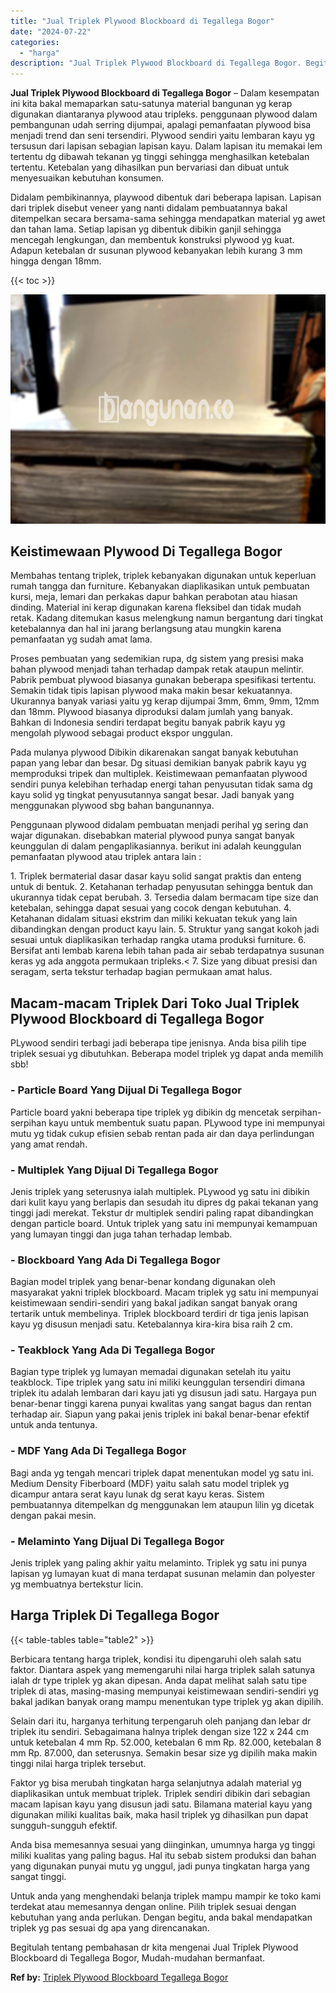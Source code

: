 ```yaml
---
title: "Jual Triplek Plywood Blockboard di Tegallega Bogor"
date: "2024-07-22"
categories: 
  - "harga"
description: "Jual Triplek Plywood Blockboard di Tegallega Bogor. Begitulah tentang pembahasan dr kita mengenai Jual Triplek Plywood Blockboard di Tegallega Bogor, Mudah-m..."
---
```


**Jual Triplek Plywood Blockboard di Tegallega Bogor** – Dalam kesempatan ini kita bakal memaparkan satu-satunya material bangunan yg kerap digunakan diantaranya plywood atau tripleks. penggunaan plywood dalam pembangunan udah serring dijumpai, apalagi pemanfaatan plywood bisa menjadi trend dan seni tersendiri. Plywood sendiri yaitu lembaran kayu yg tersusun dari lapisan sebagian lapisan kayu. Dalam lapisan itu memakai lem tertentu dg dibawah tekanan yg tinggi sehingga menghasilkan ketebalan tertentu. Ketebalan yang dihasilkan pun bervariasi dan dibuat untuk menyesuaikan kebutuhan konsumen.

Didalam pembikinannya, playwood dibentuk dari beberapa lapisan. Lapisan dari triplek disebut veneer yang nanti didalam pembuatannya bakal ditempelkan secara bersama-sama sehingga mendapatkan material yg awet dan tahan lama. Setiap lapisan yg dibentuk dibikin ganjil sehingga mencegah lengkungan, dan membentuk konstruksi plywood yg kuat. Adapun ketebalan dr susunan plywood kebanyakan lebih kurang 3 mm hingga dengan 18mm.

{{< toc >}}

![Jual Triplek Plywood Blockboard di Tegallega Bogor](/images/jual-triplek-murah-47.png)

## Keistimewaan Plywood Di Tegallega Bogor

Membahas tentang triplek, triplek kebanyakan digunakan untuk keperluan rumah tangga dan furniture. Kebanyakan diaplikasikan untuk pembuatan kursi, meja, lemari dan perkakas dapur bahkan perabotan atau hiasan dinding. Material ini kerap digunakan karena fleksibel dan tidak mudah retak. Kadang ditemukan kasus melengkung namun bergantung dari tingkat ketebalannya dan hal ini jarang berlangsung atau mungkin karena pemanfaatan yg sudah amat lama.

Proses pembuatan yang sedemikian rupa, dg sistem yang presisi maka bahan plywood menjadi tahan terhadap dampak retak ataupun melintir. Pabrik pembuat plywood biasanya gunakan beberapa spesifikasi tertentu. Semakin tidak tipis lapisan plywood maka makin besar kekuatannya. Ukurannya banyak variasi yaitu yg kerap dijumpai 3mm, 6mm, 9mm, 12mm dan 18mm. Plywood biasanya diproduksi dalam jumlah yang banyak. Bahkan di Indonesia sendiri terdapat begitu banyak pabrik kayu yg mengolah plywood sebagai product ekspor unggulan.

Pada mulanya plywood Dibikin dikarenakan sangat banyak kebutuhan papan yang lebar dan besar. Dg situasi demikian banyak pabrik kayu yg memproduksi tripek dan multiplek. Keistimewaan pemanfaatan plywood sendiri punya kelebihan terhadap energi tahan penyusutan tidak sama dg kayu solid yg tingkat penyusutannya sangat besar. Jadi banyak yang menggunakan plywood sbg bahan bangunannya.

Penggunaan plywood didalam pembuatan menjadi perihal yg sering dan wajar digunakan. disebabkan material plywood punya sangat banyak keunggulan di dalam pengaplikasiannya. berikut ini adalah keunggulan pemanfaatan plywood atau triplek antara lain :

1\. Triplek bermaterial dasar dasar kayu solid sangat praktis dan enteng untuk di bentuk. 2. Ketahanan terhadap penyusutan sehingga bentuk dan ukurannya tidak cepat berubah. 3. Tersedia dalam bermacam tipe size dan ketebalan, sehingga dapat sesuai yang cocok dengan kebutuhan. 4. Ketahanan didalam situasi ekstrim dan miliki kekuatan tekuk yang lain dibandingkan dengan product kayu lain. 5. Struktur yang sangat kokoh jadi sesuai untuk diaplikasikan terhadap rangka utama produksi furniture. 6. Bersifat anti lembab karena lebih tahan pada air sebab terdapatnya susunan keras yg ada anggota permukaan tripleks.< 7. Size yang dibuat presisi dan seragam, serta tekstur terhadap bagian permukaan amat halus.

## Macam-macam Triplek Dari Toko Jual Triplek Plywood Blockboard di Tegallega Bogor

PLywood sendiri terbagi jadi beberapa tipe jenisnya. Anda bisa pilih tipe triplek sesuai yg dibutuhkan. Beberapa model triplek yg dapat anda memilih sbb!

### \- Particle Board Yang Dijual Di Tegallega Bogor

Particle board yakni beberapa tipe triplek yg dibikin dg mencetak serpihan-serpihan kayu untuk membentuk suatu papan. PLywood type ini mempunyai mutu yg tidak cukup efisien sebab rentan pada air dan daya perlindungan yang amat rendah.

### \- Multiplek Yang Dijual Di Tegallega Bogor

Jenis triplek yang seterusnya ialah multiplek. PLywood yg satu ini dibikin dari kulit kayu yang berlapis dan sesudah itu dipres dg pakai tekanan yang tinggi jadi merekat. Tekstur dr multiplek sendiri paling rapat dibandingkan dengan particle board. Untuk triplek yang satu ini mempunyai kemampuan yang lumayan tinggi dan juga tahan terhadap lembab.

### \- Blockboard Yang Ada Di Tegallega Bogor

Bagian model triplek yang benar-benar kondang digunakan oleh masyarakat yakni triplek blockboard. Macam triplek yg satu ini mempunyai keistimewaan sendiri-sendiri yang bakal jadikan sangat banyak orang tertarik untuk membelinya. Triplek blockboard terdiri dr tiga jenis lapisan kayu yg disusun menjadi satu. Ketebalannya kira-kira bisa raih 2 cm.

### \- Teakblock Yang Ada Di Tegallega Bogor

Bagian type triplek yg lumayan memadai digunakan setelah itu yaitu teakblock. Tipe triplek yang satu ini miliki keunggulan tersendiri dimana triplek itu adalah lembaran dari kayu jati yg disusun jadi satu. Hargaya pun benar-benar tinggi karena punyai kwalitas yang sangat bagus dan rentan terhadap air. Siapun yang pakai jenis triplek ini bakal benar-benar efektif untuk anda tentunya.

### \- MDF Yang Ada Di Tegallega Bogor

Bagi anda yg tengah mencari triplek dapat menentukan model yg satu ini. Medium Density Fiberboard (MDF) yaitu salah satu model triplek yg dicampur antara serat kayu lunak dg serat kayu keras. Sistem pembuatannya ditempelkan dg menggunakan lem ataupun lilin yg dicetak dengan pakai mesin.

### \- Melaminto Yang Dijual Di Tegallega Bogor

Jenis triplek yang paling akhir yaitu melaminto. Triplek yg satu ini punya lapisan yg lumayan kuat di mana terdapat susunan melamin dan polyester yg membuatnya bertekstur licin.

## Harga Triplek Di Tegallega Bogor

{{< table-tables table="table2" >}}

Berbicara tentang harga triplek, kondisi itu dipengaruhi oleh salah satu faktor. Diantara aspek yang memengaruhi nilai harga triplek salah satunya ialah dr type triplek yg akan dipesan. Anda dapat melihat salah satu tipe triplek di atas, masing-masing mempunyai keistimewaan sendiri-sendiri yg bakal jadikan banyak orang mampu menentukan type triplek yg akan dipilih.

Selain dari itu, harganya terhitung terpengaruh oleh panjang dan lebar dr triplek itu sendiri. Sebagaimana halnya triplek dengan size 122 x 244 cm untuk ketebalan 4 mm Rp. 52.000, ketebalan 6 mm Rp. 82.000, ketebalan 8 mm Rp. 87.000, dan seterusnya. Semakin besar size yg dipilih maka makin tinggi nilai harga triplek tersebut.

Faktor yg bisa merubah tingkatan harga selanjutnya adalah material yg diaplikasikan untuk membuat triplek. Triplek sendiri dibikin dari sebagian macam lapisan kayu yang disusun jadi satu. Bilamana material kayu yang digunakan miliki kualitas baik, maka hasil triplek yg dihasilkan pun dapat sungguh-sungguh efektif.

Anda bisa memesannya sesuai yang diinginkan, umumnya harga yg tinggi miliki kualitas yang paling bagus. Hal itu sebab sistem produksi dan bahan yang digunakan punyai mutu yg unggul, jadi punya tingkatan harga yang sangat tinggi.

Untuk anda yang menghendaki belanja triplek mampu mampir ke toko kami terdekat atau memesannya dengan online. Pilih triplek sesuai dengan kebutuhan yang anda perlukan. Dengan begitu, anda bakal mendapatkan triplek yg pas sesuai dg apa yang direncanakan.

Begitulah tentang pembahasan dr kita mengenai Jual Triplek Plywood Blockboard di Tegallega Bogor, Mudah-mudahan bermanfaat.

**Ref by:** [Triplek Plywood Blockboard Tegallega Bogor](https://id.wikipedia.org/wiki/Triplek)
